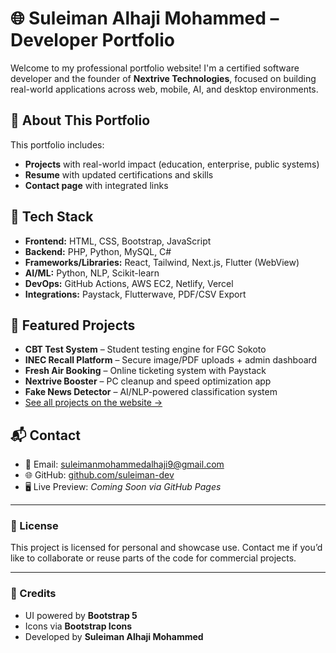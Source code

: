 # 🌐 Suleiman Alhaji Mohammed – Developer Portfolio

Welcome to my professional portfolio website! I'm a certified software developer and the founder of **Nextrive Technologies**, focused on building real-world applications across web, mobile, AI, and desktop environments.

## 📁 About This Portfolio

This portfolio includes:
- **Projects** with real-world impact (education, enterprise, public systems)
- **Resume** with updated certifications and skills
- **Contact page** with integrated links

## 🧰 Tech Stack

- **Frontend:** HTML, CSS, Bootstrap, JavaScript
- **Backend:** PHP, Python, MySQL, C#
- **Frameworks/Libraries:** React, Tailwind, Next.js, Flutter (WebView)
- **AI/ML:** Python, NLP, Scikit-learn
- **DevOps:** GitHub Actions, AWS EC2, Netlify, Vercel
- **Integrations:** Paystack, Flutterwave, PDF/CSV Export

## 🚀 Featured Projects

- **CBT Test System** – Student testing engine for FGC Sokoto
- **INEC Recall Platform** – Secure image/PDF uploads + admin dashboard
- **Fresh Air Booking** – Online ticketing system with Paystack
- **Nextrive Booster** – PC cleanup and speed optimization app
- **Fake News Detector** – AI/NLP-powered classification system
- [See all projects on the website →](projects.html)

## 📬 Contact

- 📧 Email: [suleimanmohammedalhaji9@gmail.com](mailto:suleimanmohammedalhaji9@gmail.com)
- 🌐 GitHub: [github.com/suleiman-dev](https://github.com/suleiman-dev)
- 🖥️ Live Preview: _Coming Soon via GitHub Pages_

---

### 🔖 License

This project is licensed for personal and showcase use. Contact me if you’d like to collaborate or reuse parts of the code for commercial projects.

---

### 🙏 Credits

- UI powered by **Bootstrap 5**
- Icons via **Bootstrap Icons**
- Developed by **Suleiman Alhaji Mohammed**
